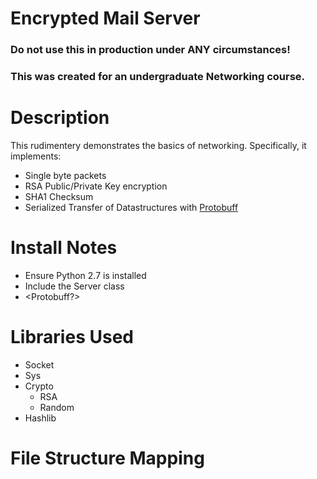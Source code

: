 # Encrypted Mail Server

### Do not use this in production under ANY circumstances!
### This was created for an undergraduate Networking course.

# Description

This rudimentery  demonstrates the basics of networking. 
Specifically, it implements:

- Single byte packets 
- RSA Public/Private Key encryption
- SHA1 Checksum
- Serialized Transfer of Datastructures with [Protobuff](https://developers.google.com/protocol-buffers/)


# Install Notes

- Ensure Python 2.7 is installed
- Include the Server class
- <Protobuff?>

# Libraries Used

- Socket
- Sys
- Crypto
    - RSA
    - Random
- Hashlib

# File Structure Mapping

<To be completed when project is finished>

